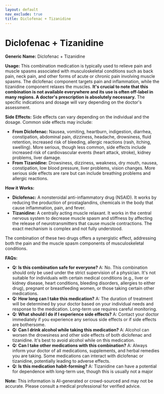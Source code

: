 ```yaml
---
layout: default
nav_exclude: true
title: Diclofenac + Tizanidine
---
```


# Diclofenac + Tizanidine

**Generic Name:** Diclofenac + Tizanidine

**Usage:** This combination medication is typically used to relieve pain and muscle spasms associated with musculoskeletal conditions such as back pain, neck pain, and other forms of acute or chronic pain involving muscle spasms.  The diclofenac component targets pain and inflammation, while the tizanidine component relaxes the muscles.  **It's crucial to note that this combination is not available everywhere and its use is often off-label in many regions.  A doctor's prescription is absolutely necessary.**  The specific indications and dosage will vary depending on the doctor's assessment.

**Side Effects:**  Side effects can vary depending on the individual and the dosage. Common side effects may include:

* **From Diclofenac:**  Nausea, vomiting, heartburn, indigestion, diarrhea, constipation, abdominal pain, dizziness, headache, drowsiness, fluid retention, increased risk of bleeding, allergic reactions (rash, itching, swelling).  More serious, though less common, side effects include increased risk of cardiovascular events (heart attack, stroke), kidney problems, liver damage.
* **From Tizanidine:**  Drowsiness, dizziness, weakness, dry mouth, nausea, constipation, low blood pressure, liver problems, vision changes.  More serious side effects are rare but can include breathing problems and allergic reactions.

**How it Works:**

* **Diclofenac:**  A nonsteroidal anti-inflammatory drug (NSAID). It works by reducing the production of prostaglandins, chemicals in the body that cause inflammation, pain, and fever.
* **Tizanidine:**  A centrally acting muscle relaxant. It works in the central nervous system to decrease muscle spasm and stiffness by affecting the release of neurotransmitters that cause muscle contractions.  The exact mechanism is complex and not fully understood.

The combination of these two drugs offers a synergistic effect, addressing both the pain and the muscle spasm components of musculoskeletal conditions.


**FAQs:**

* **Q: Is this combination safe for everyone?** A: No.  This combination should only be used under the strict supervision of a physician. It's not suitable for individuals with certain medical conditions (e.g., liver or kidney disease, heart conditions, bleeding disorders, allergies to either drug), pregnant or breastfeeding women, or those taking certain other medications.
* **Q: How long can I take this medication?** A: The duration of treatment will be determined by your doctor based on your individual needs and response to the medication.  Long-term use requires careful monitoring.
* **Q: What should I do if I experience side effects?** A: Contact your doctor immediately if you experience any serious side effects or if side effects are bothersome.
* **Q: Can I drink alcohol while taking this medication?** A:  Alcohol can worsen the drowsiness and other side effects of both diclofenac and tizanidine.  It's best to avoid alcohol while on this medication.
* **Q: Can I take other medications with this combination?** A:  Always inform your doctor of all medications, supplements, and herbal remedies you are taking.  Some medications can interact with diclofenac or tizanidine, potentially leading to adverse effects.
* **Q: Is this medication habit-forming?** A: Tizanidine can have a potential for dependence with long-term use, though this is usually not a major

**Note:** This information is AI-generated or crowd-sourced and may not be accurate. Please consult a medical professional for verified advice.